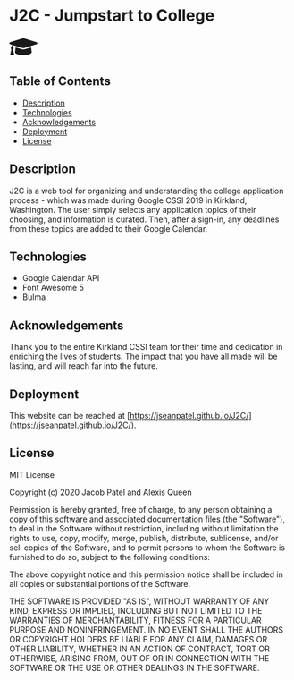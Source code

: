 # J2C - Jumpstart to College

<svg aria-hidden="true" style="width:50px" focusable="false" data-prefix="fas" data-icon="graduation-cap" class="svg-inline--fa fa-graduation-cap fa-w-20" role="img" xmlns="http://www.w3.org/2000/svg" viewBox="0 0 640 512"><path fill="currentColor" d="M622.34 153.2L343.4 67.5c-15.2-4.67-31.6-4.67-46.79 0L17.66 153.2c-23.54 7.23-23.54 38.36 0 45.59l48.63 14.94c-10.67 13.19-17.23 29.28-17.88 46.9C38.78 266.15 32 276.11 32 288c0 10.78 5.68 19.85 13.86 25.65L20.33 428.53C18.11 438.52 25.71 448 35.94 448h56.11c10.24 0 17.84-9.48 15.62-19.47L82.14 313.65C90.32 307.85 96 298.78 96 288c0-11.57-6.47-21.25-15.66-26.87.76-15.02 8.44-28.3 20.69-36.72L296.6 284.5c9.06 2.78 26.44 6.25 46.79 0l278.95-85.7c23.55-7.24 23.55-38.36 0-45.6zM352.79 315.09c-28.53 8.76-52.84 3.92-65.59 0l-145.02-44.55L128 384c0 35.35 85.96 64 192 64s192-28.65 192-64l-14.18-113.47-145.03 44.56z"></path></svg>

## Table of Contents
- [Description](#description)
- [Technologies](#technologies)
- [Acknowledgements](#acknowledgements)
- [Deployment](#deployment)
- [License](#license)

## Description

J2C is a web tool for organizing and understanding the college application process - which was made during Google CSSI 2019 in Kirkland, Washington. The user simply selects any application topics of their choosing, and information is curated. Then, after a sign-in, any deadlines from these topics are added to their Google Calendar.

## Technologies

* Google Calendar API
* Font Awesome 5
* Bulma

## Acknowledgements

Thank you to the entire Kirkland CSSI team for their time and dedication in enriching the lives of students. The impact that you have all made will be lasting, and will reach far into the future.

## Deployment

This website can be reached at [https://jseanpatel.github.io/J2C/](https://jseanpatel.github.io/J2C/).

## License

MIT License

Copyright (c) 2020 Jacob Patel and Alexis Queen

Permission is hereby granted, free of charge, to any person obtaining a copy of this software and associated documentation files (the "Software"), to deal in the Software without restriction, including without limitation the rights to use, copy, modify, merge, publish, distribute, sublicense, and/or sell copies of the Software, and to permit persons to whom the Software is furnished to do so, subject to the following conditions:

The above copyright notice and this permission notice shall be included in all copies or substantial portions of the Software.

THE SOFTWARE IS PROVIDED "AS IS", WITHOUT WARRANTY OF ANY KIND, EXPRESS OR IMPLIED, INCLUDING BUT NOT LIMITED TO THE WARRANTIES OF MERCHANTABILITY, FITNESS FOR A PARTICULAR PURPOSE AND NONINFRINGEMENT. IN NO EVENT SHALL THE AUTHORS OR COPYRIGHT HOLDERS BE LIABLE FOR ANY CLAIM, DAMAGES OR OTHER LIABILITY, WHETHER IN AN ACTION OF CONTRACT, TORT OR OTHERWISE, ARISING FROM, OUT OF OR IN CONNECTION WITH THE SOFTWARE OR THE USE OR OTHER DEALINGS IN THE SOFTWARE.
